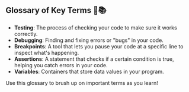 ## Glossary of Key Terms 🔑📚

- **Testing**: The process of checking your code to make sure it works correctly.
- **Debugging**: Finding and fixing errors or "bugs" in your code.
- **Breakpoints**: A tool that lets you pause your code at a specific line to inspect what's happening.
- **Assertions**: A statement that checks if a certain condition is true, helping you catch errors in your code.
- **Variables**: Containers that store data values in your program.

Use this glossary to brush up on important terms as you learn!
